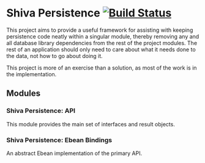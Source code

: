 # Shiva Persistence [![Build Status](https://aetheric.ci.cloudbees.com/buildStatus/icon?job=shiva-persist)](https://aetheric.ci.cloudbees.com/job/shiva-persist/)

This project aims to provide a useful framework for assisting with keeping persistence code neatly within a singular
module, thereby removing any and all database library dependencies from the rest of the project modules. The rest of an
application should only need to care about what it needs done to the data, not how to go about doing it.

This project is more of an exercise than a solution, as most of the work is in the implementation.

## Modules

### Shiva Persistence: API

This module provides the main set of interfaces and result objects.

### Shiva Persistence: Ebean Bindings

An abstract Ebean implementation of the primary API.
